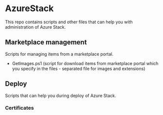 # AzureStack
This repo contains scripts and other files that can help you with administration of Azure Stack.

## Marketplace management
Scripts for managing items from a marketplace portal.
- GetImages.ps1 (script for download items from marketplace portal which you specify in the files - separated file for images and extensions)

## Deploy
Scripts that can help you during deploy of Azure Stack.

### Certificates
